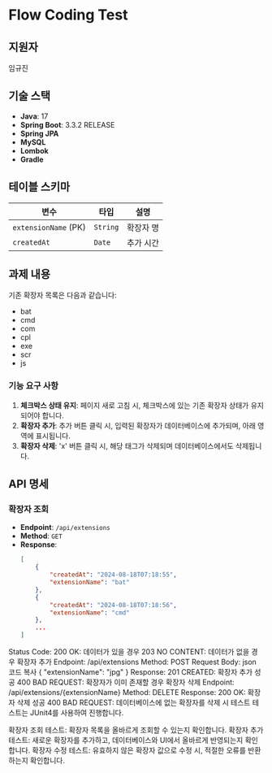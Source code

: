 # Flow Coding Test

## 지원자
임규진

## 기술 스택
- **Java**: 17
- **Spring Boot**: 3.3.2 RELEASE
- **Spring JPA**
- **MySQL**
- **Lombok**
- **Gradle**

## 테이블 스키마

| 변수              | 타입    | 설명           |
|-------------------|---------|----------------|
| `extensionName` (PK) | `String` | 확장자 명       |
| `createdAt`       | `Date`  | 추가 시간       |

## 과제 내용

기존 확장자 목록은 다음과 같습니다:
- bat
- cmd
- com
- cpl
- exe
- scr
- js

### 기능 요구 사항
1. **체크박스 상태 유지**: 페이지 새로 고침 시, 체크박스에 있는 기존 확장자 상태가 유지되어야 합니다.
2. **확장자 추가**: 추가 버튼 클릭 시, 입력된 확장자가 데이터베이스에 추가되며, 아래 영역에 표시됩니다.
3. **확장자 삭제**: 'x' 버튼 클릭 시, 해당 태그가 삭제되며 데이터베이스에서도 삭제됩니다.

## API 명세

### 확장자 조회
- **Endpoint**: `/api/extensions`
- **Method**: `GET`
- **Response**:
  ```json
  [
      {
          "createdAt": "2024-08-18T07:18:55",
          "extensionName": "bat"
      },
      {
          "createdAt": "2024-08-18T07:18:56",
          "extensionName": "cmd"
      },
      ...
  ]
Status Code:
200 OK: 데이터가 있을 경우
203 NO CONTENT: 데이터가 없을 경우
확장자 추가
Endpoint: /api/extensions
Method: POST
Request Body:
json
코드 복사
{
    "extensionName": "jpg"
}
Response:
201 CREATED: 확장자 추가 성공
400 BAD REQUEST: 확장자가 이미 존재할 경우
확장자 삭제
Endpoint: /api/extensions/{extensionName}
Method: DELETE
Response:
200 OK: 확장자 삭제 성공
400 BAD REQUEST: 데이터베이스에 없는 확장자를 삭제 시
테스트
테스트는 JUnit4를 사용하여 진행합니다.

확장자 조회 테스트: 확장자 목록을 올바르게 조회할 수 있는지 확인합니다.
확장자 추가 테스트: 새로운 확장자를 추가하고, 데이터베이스와 UI에서 올바르게 반영되는지 확인합니다.
확장자 수정 테스트: 유효하지 않은 확장자 값으로 수정 시, 적절한 오류를 반환하는지 확인합니다.
